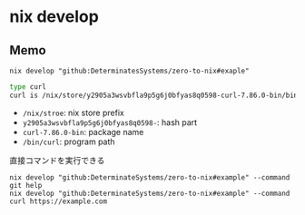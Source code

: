 # nix develop

## Memo

`nix develop "github:DeterminatesSystems/zero-to-nix#exaple"`

```sh
type curl
curl is /nix/store/y2905a3wsvbfla9p5g6j0bfyas8q0598-curl-7.86.0-bin/bin/curl 
```

* `/nix/stroe`: nix store prefix
* `y2905a3wsvbfla9p5g6j0bfyas8q0598-`: hash part
* `curl-7.86.0-bin`: package name
* `/bin/curl`: program path


直接コマンドを実行できる

```
nix develop "github:DeterminateSystems/zero-to-nix#example" --command git help
nix develop "github:DeterminateSystems/zero-to-nix#example" --command curl https://example.com
```
